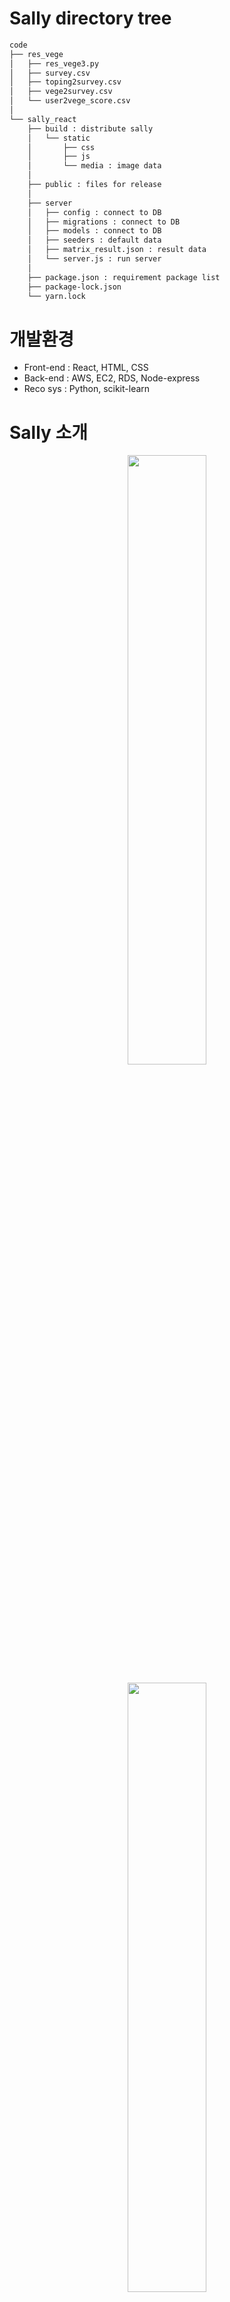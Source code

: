 # Sally directory tree

```bash
code
├── res_vege
│   ├── res_vege3.py
│   ├── survey.csv
│   ├── toping2survey.csv
│   ├── vege2survey.csv
│   └── user2vege_score.csv
│   
└── sally_react
    ├── build : distribute sally
    │   └── static
    │       ├── css
    │       ├── js
    │       └── media : image data
    │
    ├── public : files for release
    │
    ├── server
    │   ├── config : connect to DB
    │   ├── migrations : connect to DB
    │   ├── models : connect to DB
    │   ├── seeders : default data
    │   ├── matrix_result.json : result data
    │   └── server.js : run server
    │
    ├── package.json : requirement package list
    ├── package-lock.json
    └── yarn.lock
```



# 개발환경

- Front-end : React, HTML, CSS
- Back-end : AWS, EC2, RDS, Node-express
- Reco sys : Python, scikit-learn



# Sally 소개

<p align="center">
	<img src="./readme_img/sally.PNG" width="50%" height="50%"/>
</p>

<p align="center">
	<img src=".\readme_img\sally_info.PNG" width="50%" height="50%"/>
</p>

- 영양성분 기반으로 샐러드를 추천해주는 서비스입니다.
- 어떤 샐러드 채소를 먹을지, 어떤 토핑과 같이 먹을지, 채소 선택의 고민을 해소시켜 줍니다.



# 사용 예제

[Sally web page](http://sallysalad.shop) 링크입니다.

<p align="center">
	<img src="./readme_img/sally_web.PNG" width="50%" height="50%"/>
</p>

- 샐리 홈페이지입니다.
- **Start Now** 버튼 or **Service** 버튼을 클릭하면 건강문진을 시작할 수 있습니다.

<p align="center">
	<img src="./readme_img/sally_result.PNG" width="50%" height="50%"/>
</p>

- 기본 정보 / 특정 증상 불편 / 공통 증상 불편 / 생활습관 등의 건강문진을 거칩니다.

<p align="center">
	<img src="./readme_img/sally_result.PNG" width="50%" height="50%"/>
</p>

- Sally는 세 가지 카테고리를 추천해줍니다.
  - 건강분석 기반의 샐러드 채소 추천
  - 건강분석 기반의 샐러드 토핑 추천
  - 비슷한 생활습관을 가진 유저들의 샐러드 채소 추천



# contributor

<p align="center">
	<img src="./readme_img/member.PNG" width="50%" height="50%"/>
</p>

<p align="center">
	<img src="./readme_img/gather.png" width="50%" height="50%"/>
</p>
